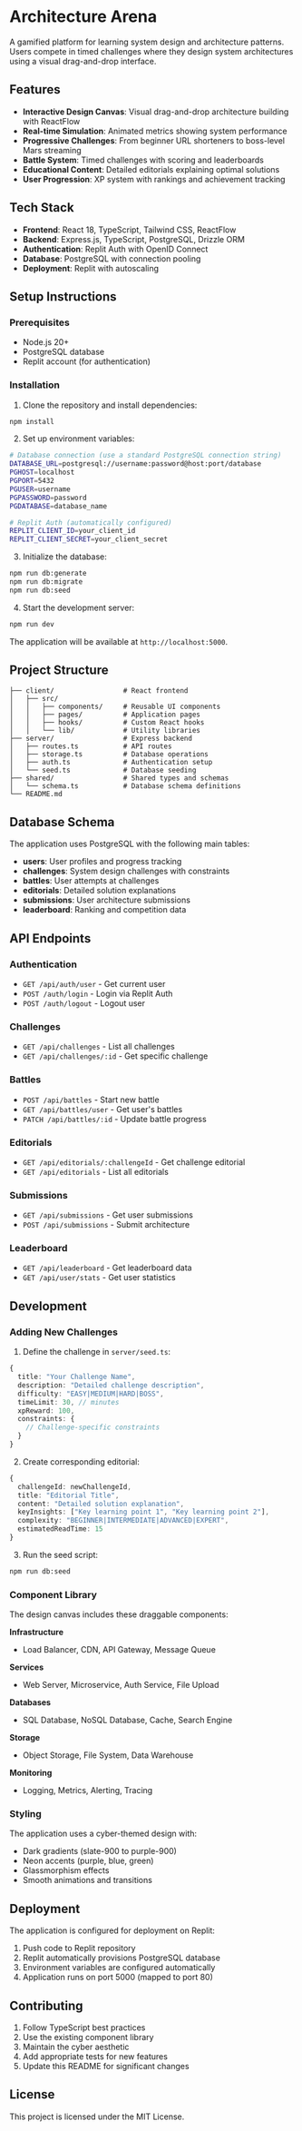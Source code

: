 # Architecture Arena

A gamified platform for learning system design and architecture patterns. Users compete in timed challenges where they design system architectures using a visual drag-and-drop interface.

## Features

- **Interactive Design Canvas**: Visual drag-and-drop architecture building with ReactFlow
- **Real-time Simulation**: Animated metrics showing system performance
- **Progressive Challenges**: From beginner URL shorteners to boss-level Mars streaming
- **Battle System**: Timed challenges with scoring and leaderboards
- **Educational Content**: Detailed editorials explaining optimal solutions
- **User Progression**: XP system with rankings and achievement tracking

## Tech Stack

- **Frontend**: React 18, TypeScript, Tailwind CSS, ReactFlow
- **Backend**: Express.js, TypeScript, PostgreSQL, Drizzle ORM
- **Authentication**: Replit Auth with OpenID Connect
- **Database**: PostgreSQL with connection pooling
- **Deployment**: Replit with autoscaling

## Setup Instructions

### Prerequisites

- Node.js 20+
- PostgreSQL database
- Replit account (for authentication)

### Installation

1. Clone the repository and install dependencies:
```bash
npm install
```

2. Set up environment variables:
```bash
# Database connection (use a standard PostgreSQL connection string)
DATABASE_URL=postgresql://username:password@host:port/database
PGHOST=localhost
PGPORT=5432
PGUSER=username
PGPASSWORD=password
PGDATABASE=database_name

# Replit Auth (automatically configured)
REPLIT_CLIENT_ID=your_client_id
REPLIT_CLIENT_SECRET=your_client_secret
```

3. Initialize the database:
```bash
npm run db:generate
npm run db:migrate
npm run db:seed
```

4. Start the development server:
```bash
npm run dev
```

The application will be available at `http://localhost:5000`.

## Project Structure

```
├── client/                 # React frontend
│   ├── src/
│   │   ├── components/     # Reusable UI components
│   │   ├── pages/          # Application pages
│   │   ├── hooks/          # Custom React hooks
│   │   └── lib/            # Utility libraries
├── server/                 # Express backend
│   ├── routes.ts           # API routes
│   ├── storage.ts          # Database operations
│   ├── auth.ts             # Authentication setup
│   └── seed.ts             # Database seeding
├── shared/                 # Shared types and schemas
│   └── schema.ts           # Database schema definitions
└── README.md
```

## Database Schema

The application uses PostgreSQL with the following main tables:

- **users**: User profiles and progress tracking
- **challenges**: System design challenges with constraints
- **battles**: User attempts at challenges
- **editorials**: Detailed solution explanations
- **submissions**: User architecture submissions
- **leaderboard**: Ranking and competition data

## API Endpoints

### Authentication
- `GET /api/auth/user` - Get current user
- `POST /auth/login` - Login via Replit Auth
- `POST /auth/logout` - Logout user

### Challenges
- `GET /api/challenges` - List all challenges
- `GET /api/challenges/:id` - Get specific challenge

### Battles
- `POST /api/battles` - Start new battle
- `GET /api/battles/user` - Get user's battles
- `PATCH /api/battles/:id` - Update battle progress

### Editorials
- `GET /api/editorials/:challengeId` - Get challenge editorial
- `GET /api/editorials` - List all editorials

### Submissions
- `GET /api/submissions` - Get user submissions
- `POST /api/submissions` - Submit architecture

### Leaderboard
- `GET /api/leaderboard` - Get leaderboard data
- `GET /api/user/stats` - Get user statistics

## Development

### Adding New Challenges

1. Define the challenge in `server/seed.ts`:
```typescript
{
  title: "Your Challenge Name",
  description: "Detailed challenge description",
  difficulty: "EASY|MEDIUM|HARD|BOSS",
  timeLimit: 30, // minutes
  xpReward: 100,
  constraints: {
    // Challenge-specific constraints
  }
}
```

2. Create corresponding editorial:
```typescript
{
  challengeId: newChallengeId,
  title: "Editorial Title",
  content: "Detailed solution explanation",
  keyInsights: ["Key learning point 1", "Key learning point 2"],
  complexity: "BEGINNER|INTERMEDIATE|ADVANCED|EXPERT",
  estimatedReadTime: 15
}
```

3. Run the seed script:
```bash
npm run db:seed
```

### Component Library

The design canvas includes these draggable components:

**Infrastructure**
- Load Balancer, CDN, API Gateway, Message Queue

**Services**
- Web Server, Microservice, Auth Service, File Upload

**Databases**
- SQL Database, NoSQL Database, Cache, Search Engine

**Storage**
- Object Storage, File System, Data Warehouse

**Monitoring**
- Logging, Metrics, Alerting, Tracing

### Styling

The application uses a cyber-themed design with:
- Dark gradients (slate-900 to purple-900)
- Neon accents (purple, blue, green)
- Glassmorphism effects
- Smooth animations and transitions

## Deployment

The application is configured for deployment on Replit:

1. Push code to Replit repository
2. Replit automatically provisions PostgreSQL database
3. Environment variables are configured automatically
4. Application runs on port 5000 (mapped to port 80)

## Contributing

1. Follow TypeScript best practices
2. Use the existing component library
3. Maintain the cyber aesthetic
4. Add appropriate tests for new features
5. Update this README for significant changes

## License

This project is licensed under the MIT License.